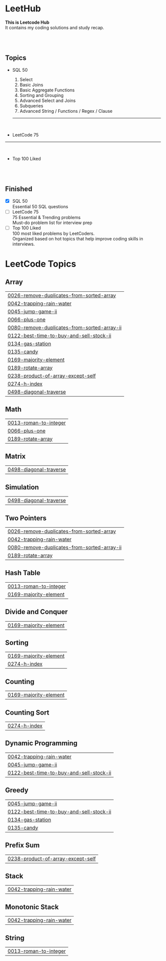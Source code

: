 # LeetHub
**This is Leetcode Hub**  
It contains my coding solutions and study recap.

<br><br>

## Topics
- SQL 50
  
    1. Select
    2. Basic Joins
    3. Basic Aggregate Functions
    4. Sorting and Grouping
    5. Advanced Select and Joins
    6. Subqueries
    7. Advanced String / Functions / Regex / Clause
  ---
<br> 

- LeetCode 75

---
<br>

- Top 100 Liked

<br><br>

## Finished

- [x] SQL 50 <br> Essential 50 SQL questions
- [ ] LeetCode 75 <br> 75 Essential & Trending problems <br> Must-do problem list for interview prep
- [ ] Top 100 Liked <br> 100 most liked problems by LeetCoders. <br> Organized based on hot topics that help improve coding skills in interviews.

<!---LeetCode Topics Start-->
# LeetCode Topics
## Array
|  |
| ------- |
| [0026-remove-duplicates-from-sorted-array](https://github.com/ahfmrptEkd/LeetHub/tree/master/0026-remove-duplicates-from-sorted-array) |
| [0042-trapping-rain-water](https://github.com/ahfmrptEkd/LeetHub/tree/master/0042-trapping-rain-water) |
| [0045-jump-game-ii](https://github.com/ahfmrptEkd/LeetHub/tree/master/0045-jump-game-ii) |
| [0066-plus-one](https://github.com/ahfmrptEkd/LeetHub/tree/master/0066-plus-one) |
| [0080-remove-duplicates-from-sorted-array-ii](https://github.com/ahfmrptEkd/LeetHub/tree/master/0080-remove-duplicates-from-sorted-array-ii) |
| [0122-best-time-to-buy-and-sell-stock-ii](https://github.com/ahfmrptEkd/LeetHub/tree/master/0122-best-time-to-buy-and-sell-stock-ii) |
| [0134-gas-station](https://github.com/ahfmrptEkd/LeetHub/tree/master/0134-gas-station) |
| [0135-candy](https://github.com/ahfmrptEkd/LeetHub/tree/master/0135-candy) |
| [0169-majority-element](https://github.com/ahfmrptEkd/LeetHub/tree/master/0169-majority-element) |
| [0189-rotate-array](https://github.com/ahfmrptEkd/LeetHub/tree/master/0189-rotate-array) |
| [0238-product-of-array-except-self](https://github.com/ahfmrptEkd/LeetHub/tree/master/0238-product-of-array-except-self) |
| [0274-h-index](https://github.com/ahfmrptEkd/LeetHub/tree/master/0274-h-index) |
| [0498-diagonal-traverse](https://github.com/ahfmrptEkd/LeetHub/tree/master/0498-diagonal-traverse) |
## Math
|  |
| ------- |
| [0013-roman-to-integer](https://github.com/ahfmrptEkd/LeetHub/tree/master/0013-roman-to-integer) |
| [0066-plus-one](https://github.com/ahfmrptEkd/LeetHub/tree/master/0066-plus-one) |
| [0189-rotate-array](https://github.com/ahfmrptEkd/LeetHub/tree/master/0189-rotate-array) |
## Matrix
|  |
| ------- |
| [0498-diagonal-traverse](https://github.com/ahfmrptEkd/LeetHub/tree/master/0498-diagonal-traverse) |
## Simulation
|  |
| ------- |
| [0498-diagonal-traverse](https://github.com/ahfmrptEkd/LeetHub/tree/master/0498-diagonal-traverse) |
## Two Pointers
|  |
| ------- |
| [0026-remove-duplicates-from-sorted-array](https://github.com/ahfmrptEkd/LeetHub/tree/master/0026-remove-duplicates-from-sorted-array) |
| [0042-trapping-rain-water](https://github.com/ahfmrptEkd/LeetHub/tree/master/0042-trapping-rain-water) |
| [0080-remove-duplicates-from-sorted-array-ii](https://github.com/ahfmrptEkd/LeetHub/tree/master/0080-remove-duplicates-from-sorted-array-ii) |
| [0189-rotate-array](https://github.com/ahfmrptEkd/LeetHub/tree/master/0189-rotate-array) |
## Hash Table
|  |
| ------- |
| [0013-roman-to-integer](https://github.com/ahfmrptEkd/LeetHub/tree/master/0013-roman-to-integer) |
| [0169-majority-element](https://github.com/ahfmrptEkd/LeetHub/tree/master/0169-majority-element) |
## Divide and Conquer
|  |
| ------- |
| [0169-majority-element](https://github.com/ahfmrptEkd/LeetHub/tree/master/0169-majority-element) |
## Sorting
|  |
| ------- |
| [0169-majority-element](https://github.com/ahfmrptEkd/LeetHub/tree/master/0169-majority-element) |
| [0274-h-index](https://github.com/ahfmrptEkd/LeetHub/tree/master/0274-h-index) |
## Counting
|  |
| ------- |
| [0169-majority-element](https://github.com/ahfmrptEkd/LeetHub/tree/master/0169-majority-element) |
## Counting Sort
|  |
| ------- |
| [0274-h-index](https://github.com/ahfmrptEkd/LeetHub/tree/master/0274-h-index) |
## Dynamic Programming
|  |
| ------- |
| [0042-trapping-rain-water](https://github.com/ahfmrptEkd/LeetHub/tree/master/0042-trapping-rain-water) |
| [0045-jump-game-ii](https://github.com/ahfmrptEkd/LeetHub/tree/master/0045-jump-game-ii) |
| [0122-best-time-to-buy-and-sell-stock-ii](https://github.com/ahfmrptEkd/LeetHub/tree/master/0122-best-time-to-buy-and-sell-stock-ii) |
## Greedy
|  |
| ------- |
| [0045-jump-game-ii](https://github.com/ahfmrptEkd/LeetHub/tree/master/0045-jump-game-ii) |
| [0122-best-time-to-buy-and-sell-stock-ii](https://github.com/ahfmrptEkd/LeetHub/tree/master/0122-best-time-to-buy-and-sell-stock-ii) |
| [0134-gas-station](https://github.com/ahfmrptEkd/LeetHub/tree/master/0134-gas-station) |
| [0135-candy](https://github.com/ahfmrptEkd/LeetHub/tree/master/0135-candy) |
## Prefix Sum
|  |
| ------- |
| [0238-product-of-array-except-self](https://github.com/ahfmrptEkd/LeetHub/tree/master/0238-product-of-array-except-self) |
## Stack
|  |
| ------- |
| [0042-trapping-rain-water](https://github.com/ahfmrptEkd/LeetHub/tree/master/0042-trapping-rain-water) |
## Monotonic Stack
|  |
| ------- |
| [0042-trapping-rain-water](https://github.com/ahfmrptEkd/LeetHub/tree/master/0042-trapping-rain-water) |
## String
|  |
| ------- |
| [0013-roman-to-integer](https://github.com/ahfmrptEkd/LeetHub/tree/master/0013-roman-to-integer) |
<!---LeetCode Topics End-->